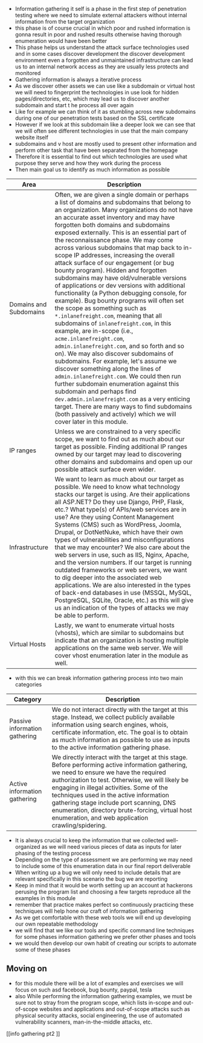 - Information gathering it self is a phase in the first step of penetration testing where we need  to simulate external attackers without internal information from the target organization 
- this phase is of course crucial in which poor and rushed information is gonna result in poor and rushed results otherwise having thorough enumeration would have been better 
- This phase helps us understand the attack surface technologies used and in some cases discover development   the discover development environment even a forgotten and unmaintained infrastructure can lead us to an internal network access as they are usually less protects and monitored 
- Gathering information is always a iterative process
- As we discover other assets we can use like a subdomain or virtual host we will need to fingerprint the technologies in use look for hidden pages/directories, etc, which may lead us to discover another subdomain and start t he process all over again 
- Like for example we can think of it  as stumbling across new subdomains during one of our penetration tests based on the SSL certificate 
- However if we look at this subdomain like a deeper look we can see that we will often see different technologies in use that the main company website itself 
- subdomains and v host are mostly used to present other information and perform other task that have been separated from the homepage
- Therefore it is essential to find out which technologies are used what purpose they serve and how they work during the process 
- Then main goal us to identify as much information as possible 

|Area|Description|
|---|---|
|Domains and Subdomains|Often, we are given a single domain or perhaps a list of domains and subdomains that belong to an organization. Many organizations do not have an accurate asset inventory and may have forgotten both domains and subdomains exposed externally. This is an essential part of the reconnaissance phase. We may come across various subdomains that map back to in-scope IP addresses, increasing the overall attack surface of our engagement (or bug bounty program). Hidden and forgotten subdomains may have old/vulnerable versions of applications or dev versions with additional functionality (a Python debugging console, for example). Bug bounty programs will often set the scope as something such as `*.inlanefreight.com`, meaning that all subdomains of `inlanefreight.com`, in this example, are in-scope (i.e., `acme.inlanefreight.com`, `admin.inlanefreight.com`, and so forth and so on). We may also discover subdomains of subdomains. For example, let's assume we discover something along the lines of `admin.inlanefreight.com`. We could then run further subdomain enumeration against this subdomain and perhaps find `dev.admin.inlanefreight.com` as a very enticing target. There are many ways to find subdomains (both passively and actively) which we will cover later in this module.|
|IP ranges|Unless we are constrained to a very specific scope, we want to find out as much about our target as possible. Finding additional IP ranges owned by our target may lead to discovering other domains and subdomains and open up our possible attack surface even wider.|
|Infrastructure|We want to learn as much about our target as possible. We need to know what technology stacks our target is using. Are their applications all ASP.NET? Do they use Django, PHP, Flask, etc.? What type(s) of APIs/web services are in use? Are they using Content Management Systems (CMS) such as WordPress, Joomla, Drupal, or DotNetNuke, which have their own types of vulnerabilities and misconfigurations that we may encounter? We also care about the web servers in use, such as IIS, Nginx, Apache, and the version numbers. If our target is running outdated frameworks or web servers, we want to dig deeper into the associated web applications. We are also interested in the types of back-end databases in use (MSSQL, MySQL, PostgreSQL, SQLite, Oracle, etc.) as this will give us an indication of the types of attacks we may be able to perform.|
|Virtual Hosts|Lastly, we want to enumerate virtual hosts (vhosts), which are similar to subdomains but indicate that an organization is hosting multiple applications on the same web server. We will cover vhost enumeration later in the module as well.|

- with this we can break information gathering process into two main categories 

|Category|Description|
|---|---|
|Passive information gathering|We do not interact directly with the target at this stage. Instead, we collect publicly available information using search engines, whois, certificate information, etc. The goal is to obtain as much information as possible to use as inputs to the active information gathering phase.|
|Active information gathering|We directly interact with the target at this stage. Before performing active information gathering, we need to ensure we have the required authorization to test. Otherwise, we will likely be engaging in illegal activities. Some of the techniques used in the active information gathering stage include port scanning, DNS enumeration, directory brute-forcing, virtual host enumeration, and web application crawling/spidering.|

-  It is always crucial to keep the information that we collected well-organized as we will need various pieces of data as inputs for later phasing of the testing process
- Depending on the type of assessment we are performing we may need to include some of this enumeration data in our final report deliverable 
- When writing up a bug we will only need to include details that are relevant specifically in this scenario the bug we are reporting 
- Keep in mind that it would be worth setting up an account at hackerons perusing the program list and choosing a few targets reproduce all the examples in this module 
- remember that practice makes perfect so continuously practicing these techniques will help hone our craft of information gathering 
- As we get comfortable with these  web tools we will end up developing our own repeatable methodology 
- we will find that we like our tools and specific command line techniques for some phases information gathering we prefer other phases and tools 
- we would then develop our own habit of creating our scripts to automate some of these phases

## Moving on 
- for this module there will be a lot of examples and exercises we will focus on such asd facebook, bug bounty, paypal,  tesla
- also While performing the information gathering examples, we must be sure not to stray from the program scope, which lists in-scope and out-of-scope websites and applications and out-of-scope attacks such as physical security attacks, social engineering, the use of automated vulnerability scanners, man-in-the-middle attacks, etc.

[[info gathering pt2 ]]
